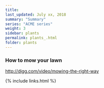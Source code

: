 ```yaml
---
title:  
last_updated: July xx, 2018
summary: "Summary"
series: "ACME series"
weight: 3
sidebar: plants
permalink: plants_.html
folder: plants
---
```


### How to mow your lawn
http://digg.com/video/mowing-the-right-way

{% include links.html %}
